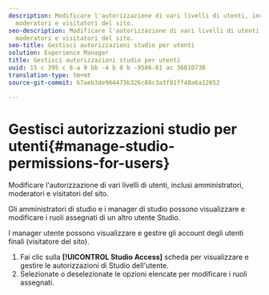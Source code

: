 ```yaml
---
description: Modificare l'autorizzazione di vari livelli di utenti, inclusi amministratori,
  moderatori e visitatori del sito.
seo-description: Modificare l'autorizzazione di vari livelli di utenti, inclusi amministratori,
  moderatori e visitatori del sito.
seo-title: Gestisci autorizzazioni studio per utenti
solution: Experience Manager
title: Gestisci autorizzazioni studio per utenti
uuid: 15 c 395 c 8-a 9 bb -4 b 0 b -9586-61 ac 36810730
translation-type: tm+mt
source-git-commit: 67aeb3de964473b326c88c3a3f81ff48a6a12652

---
```



# Gestisci autorizzazioni studio per utenti{#manage-studio-permissions-for-users}

Modificare l'autorizzazione di vari livelli di utenti, inclusi amministratori, moderatori e visitatori del sito.

Gli amministratori di studio e i manager di studio possono visualizzare e modificare i ruoli assegnati di un altro utente Studio.

I manager utente possono visualizzare e gestire gli account degli utenti finali (visitatore del sito).

1. Fai clic sulla **[!UICONTROL Studio Access]** scheda per visualizzare e gestire le autorizzazioni di Studio dell'utente.
1. Selezionate o deselezionate le opzioni elencate per modificare i ruoli assegnati.
